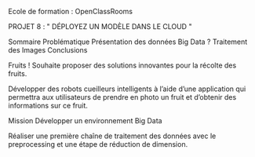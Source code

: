 Ecole de formation : OpenClassRooms 

PROJET 8 : " DÉPLOYEZ UN MODÈLE DANS LE CLOUD "

Sommaire 
Problématique 
Présentation des données 
Big Data ?
Traitement des Images 
Conclusions 

Fruits !
Souhaite proposer des solutions innovantes pour la récolte des fruits.

Développer des robots cueilleurs intelligents à l’aide d’une application qui permettra aux utilisateurs de prendre en photo un fruit et d’obtenir des informations sur ce fruit.


Mission 
Développer un environnement Big Data

Réaliser une première chaîne de traitement des données avec le preprocessing et une étape de réduction de dimension.
